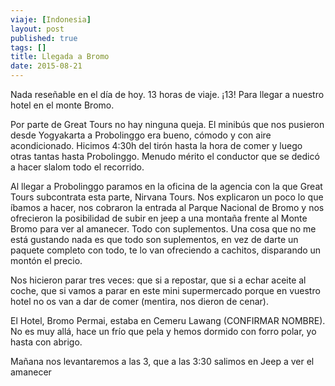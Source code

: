 ```yaml
---
viaje: [Indonesia]
layout: post
published: true
tags: []
title: Llegada a Bromo
date: 2015-08-21
---
```


Nada reseñable en el día de hoy. 13 horas de viaje. ¡13! Para llegar a nuestro hotel en el monte Bromo.

Por parte de Great Tours no hay ninguna queja. El minibús que nos pusieron desde Yogyakarta a Probolinggo era bueno, cómodo y con aire acondicionado. Hicimos 4:30h del tirón hasta la hora de comer y luego otras tantas hasta Probolinggo. Menudo mérito el conductor que se dedicó a hacer slalom todo el recorrido.

Al llegar a Probolinggo paramos en la oficina de la agencia con la que Great Tours subcontrata esta parte, Nirvana Tours. Nos explicaron un poco lo que íbamos a hacer, nos cobraron la entrada al Parque Nacional de Bromo y nos ofrecieron la posibilidad de subir en jeep a una montaña frente al Monte Bromo para ver al amanecer. Todo con suplementos. Una cosa que no me está gustando nada es que todo son suplementos, en vez de darte un paquete completo con todo, te lo van ofreciendo a cachitos, disparando un montón el precio.

Nos hicieron parar tres veces: que si a repostar, que si a echar aceite al coche, que si vamos a parar en este mini supermercado porque en vuestro hotel no os van a dar de comer (mentira, nos dieron de cenar).

El Hotel, Bromo Permai, estaba en Cemeru Lawang (CONFIRMAR NOMBRE). No es muy allá, hace un frío que pela y hemos dormido con forro polar, yo hasta con abrigo.

Mañana nos levantaremos a las 3, que a las 3:30 salimos en Jeep a ver el amanecer
